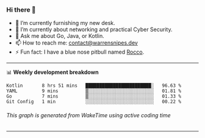 ### Hi there 👋

- 🔭 I’m currently furnishing my new desk.
- 🌱 I’m currently about networking and practical Cyber Security.
- 💬 Ask me about Go, Java, or Kotlin.
- 📫 How to reach me: contact@warrensnipes.dev
- ⚡ Fun fact: I have a blue nose pitbull named [Rocco](https://i.imgur.com/iLsSCKu.jpg).

-------

📊 **Weekly development breakdown**
<!--START_SECTION:waka-->
```text
Kotlin       8 hrs 51 mins   ████████████████████████░   96.63 % 
YAML         9 mins          ▒░░░░░░░░░░░░░░░░░░░░░░░░   01.81 % 
Go           7 mins          ▒░░░░░░░░░░░░░░░░░░░░░░░░   01.33 % 
Git Config   1 min           ░░░░░░░░░░░░░░░░░░░░░░░░░   00.22 % 
```
<!--END_SECTION:waka-->
###### *This graph is generated from WakeTime using active coding time*
-------
